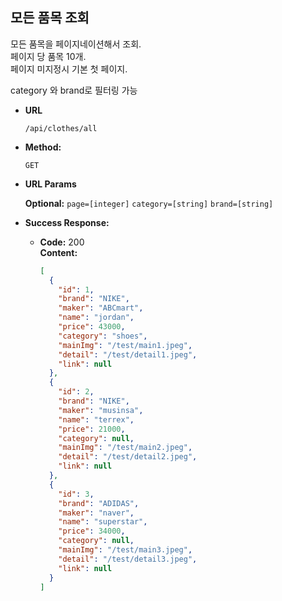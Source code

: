 **모든 품목 조회**
----
모든 품목을 페이지네이션해서 조회.<br/>
페이지 당 품목 10개.<br/>
페이지 미지정시 기본 첫 페이지. <br/>

category 와 brand로 필터링 가능

* **URL**

  `/api/clothes/all`

* **Method:**

  `GET`

* **URL Params**

   **Optional:**
   `page=[integer]`
   `category=[string]`
   `brand=[string]`

* **Success Response:**

    * **Code:** 200 <br />
      **Content:** <br/>
      ```json
      [
        {
          "id": 1,
          "brand": "NIKE",
          "maker": "ABCmart",
          "name": "jordan",
          "price": 43000,
          "category": "shoes",
          "mainImg": "/test/main1.jpeg",
          "detail": "/test/detail1.jpeg",
          "link": null
        },
        {
          "id": 2,
          "brand": "NIKE",
          "maker": "musinsa",
          "name": "terrex",
          "price": 21000,
          "category": null,
          "mainImg": "/test/main2.jpeg",
          "detail": "/test/detail2.jpeg",
          "link": null
        },
        {
          "id": 3,
          "brand": "ADIDAS",
          "maker": "naver",
          "name": "superstar",
          "price": 34000,
          "category": null,
          "mainImg": "/test/main3.jpeg",
          "detail": "/test/detail3.jpeg",
          "link": null
        }
      ]
      ```